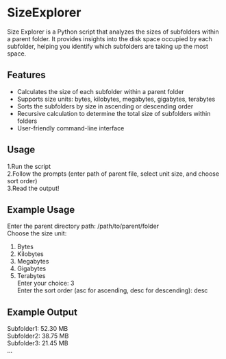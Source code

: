 # SizeExplorer

Size Explorer is a Python script that analyzes the sizes of subfolders within a parent folder. 
It provides insights into the disk space occupied by each subfolder, helping you identify which subfolders are taking up the most space.

## Features

- Calculates the size of each subfolder within a parent folder
- Supports size units: bytes, kilobytes, megabytes, gigabytes, terabytes
- Sorts the subfolders by size in ascending or descending order
- Recursive calculation to determine the total size of subfolders within folders
- User-friendly command-line interface

## Usage
1.Run the script\
2.Follow the prompts (enter path of parent file, select unit size, and choose sort order)\
3.Read the output!

## Example Usage

Enter the parent directory path: /path/to/parent/folder\
Choose the size unit:
1. Bytes
2. Kilobytes
3. Megabytes
4. Gigabytes
5. Terabytes\
Enter your choice: 3\
Enter the sort order (asc for ascending, desc for descending): desc

## Example Output

Subfolder1: 52.30 MB\
Subfolder2: 38.75 MB\
Subfolder3: 21.45 MB\
...
